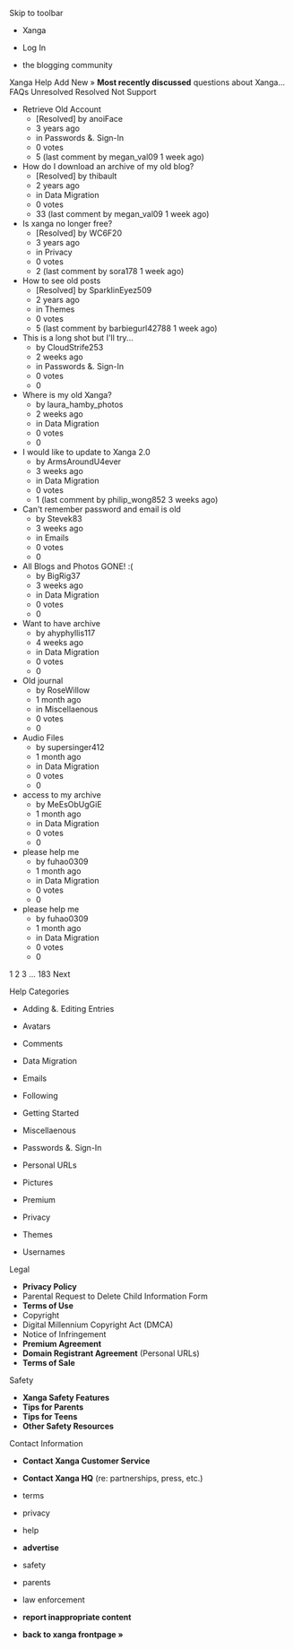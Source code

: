 Skip to toolbar

*   Xanga

*   Log In

*   the blogging community

Xanga Help Add New » **Most recently discussed** questions about Xanga… FAQs Unresolved Resolved Not Support

*   Retrieve Old Account
    *   \[Resolved\] by anoiFace
    *   3 years ago
    *   in Passwords &. Sign-In
    *   0 votes
    *   5 (last comment by megan\_val09 1 week ago)
*   How do I download an archive of my old blog?
    *   \[Resolved\] by thibault
    *   2 years ago
    *   in Data Migration
    *   0 votes
    *   33 (last comment by megan\_val09 1 week ago)
*   Is xanga no longer free?
    *   \[Resolved\] by WC6F20
    *   3 years ago
    *   in Privacy
    *   0 votes
    *   2 (last comment by sora178 1 week ago)
*   How to see old posts
    *   \[Resolved\] by SparklinEyez509
    *   2 years ago
    *   in Themes
    *   0 votes
    *   5 (last comment by barbiegurl42788 1 week ago)
*   This is a long shot but I'll try...
    *   by CloudStrife253
    *   2 weeks ago
    *   in Passwords &. Sign-In
    *   0 votes
    *   0
*   Where is my old Xanga?
    *   by laura\_hamby\_photos
    *   2 weeks ago
    *   in Data Migration
    *   0 votes
    *   0
*   I would like to update to Xanga 2.0
    *   by ArmsAroundU4ever
    *   3 weeks ago
    *   in Data Migration
    *   0 votes
    *   1 (last comment by philip\_wong852 3 weeks ago)
*   Can't remember password and email is old
    *   by Stevek83
    *   3 weeks ago
    *   in Emails
    *   0 votes
    *   0
*   All Blogs and Photos GONE! :(
    *   by BigRig37
    *   3 weeks ago
    *   in Data Migration
    *   0 votes
    *   0
*   Want to have archive
    *   by ahyphyllis117
    *   4 weeks ago
    *   in Data Migration
    *   0 votes
    *   0
*   Old journal
    *   by RoseWillow
    *   1 month ago
    *   in Miscellaenous
    *   0 votes
    *   0
*   Audio Files
    *   by supersinger412
    *   1 month ago
    *   in Data Migration
    *   0 votes
    *   0
*   access to my archive
    *   by MeEsObUgGiE
    *   1 month ago
    *   in Data Migration
    *   0 votes
    *   0
*   please help me
    *   by fuhao0309
    *   1 month ago
    *   in Data Migration
    *   0 votes
    *   0
*   please help me
    *   by fuhao0309
    *   1 month ago
    *   in Data Migration
    *   0 votes
    *   0

1 2 3 ... 183 Next

Help Categories

*   Adding &. Editing Entries
*   Avatars
*   Comments
*   Data Migration
*   Emails
*   Following
*   Getting Started
*   Miscellaenous

*   Passwords &. Sign-In
*   Personal URLs
*   Pictures
*   Premium
*   Privacy
*   Themes
*   Usernames

Legal

*   **Privacy Policy**
*   Parental Request to Delete Child Information Form
*   **Terms of Use**
*   Copyright
*   Digital Millennium Copyright Act (DMCA)
*   Notice of Infringement
*   **Premium Agreement**
*   **Domain Registrant Agreement** (Personal URLs)
*   **Terms of Sale**

Safety

*   **Xanga Safety Features**
*   **Tips for Parents**
*   **Tips for Teens**
*   **Other Safety Resources**

Contact Information

*   **Contact Xanga Customer Service**
*   **Contact Xanga HQ** (re: partnerships, press, etc.)

*   terms
*   privacy
*   help
*   **advertise**

*   safety
*   parents
*   law enforcement
*   **report inappropriate content**

*   **back to xanga frontpage »**